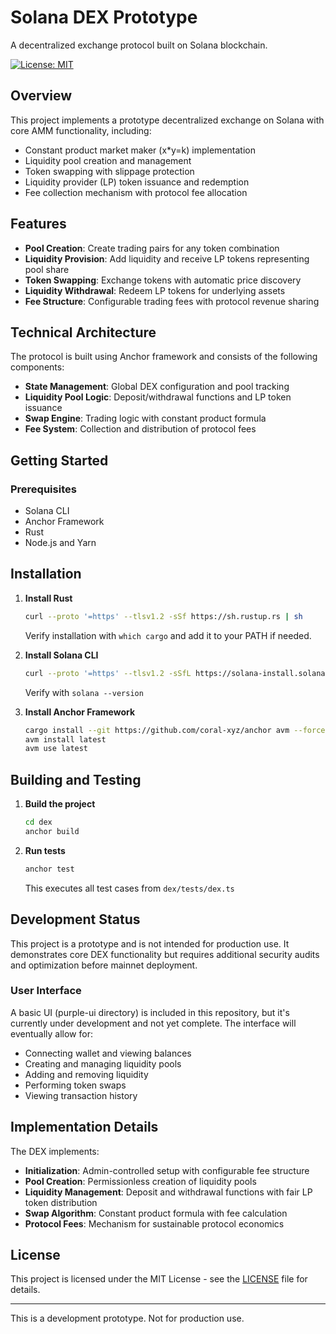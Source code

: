 # Solana DEX Prototype

A decentralized exchange protocol built on Solana blockchain.

[![License: MIT](https://img.shields.io/badge/License-MIT-blue.svg)](LICENSE)

## Overview

This project implements a prototype decentralized exchange on Solana with core AMM functionality, including:

- Constant product market maker (x*y=k) implementation
- Liquidity pool creation and management
- Token swapping with slippage protection
- Liquidity provider (LP) token issuance and redemption
- Fee collection mechanism with protocol fee allocation

## Features

- **Pool Creation**: Create trading pairs for any token combination
- **Liquidity Provision**: Add liquidity and receive LP tokens representing pool share
- **Token Swapping**: Exchange tokens with automatic price discovery
- **Liquidity Withdrawal**: Redeem LP tokens for underlying assets
- **Fee Structure**: Configurable trading fees with protocol revenue sharing

## Technical Architecture

The protocol is built using Anchor framework and consists of the following components:

- **State Management**: Global DEX configuration and pool tracking
- **Liquidity Pool Logic**: Deposit/withdrawal functions and LP token issuance
- **Swap Engine**: Trading logic with constant product formula
- **Fee System**: Collection and distribution of protocol fees

## Getting Started

### Prerequisites

- Solana CLI
- Anchor Framework
- Rust
- Node.js and Yarn

## Installation

1. **Install Rust**
   ```bash
   curl --proto '=https' --tlsv1.2 -sSf https://sh.rustup.rs | sh
   ```
   Verify installation with `which cargo` and add it to your PATH if needed.

2. **Install Solana CLI**
   ```bash
   curl --proto '=https' --tlsv1.2 -sSfL https://solana-install.solana.workers.dev | bash
   ```
   Verify with `solana --version`

3. **Install Anchor Framework**
   ```bash
   cargo install --git https://github.com/coral-xyz/anchor avm --force
   avm install latest
   avm use latest
   ```

## Building and Testing

1. **Build the project**
   ```bash
   cd dex
   anchor build
   ```

2. **Run tests**
   ```bash
   anchor test
   ```
   This executes all test cases from `dex/tests/dex.ts`

## Development Status

This project is a prototype and is not intended for production use. It demonstrates core DEX functionality but requires additional security audits and optimization before mainnet deployment.

### User Interface

A basic UI (purple-ui directory) is included in this repository, but it's currently under development and not yet complete. The interface will eventually allow for:

- Connecting wallet and viewing balances
- Creating and managing liquidity pools
- Adding and removing liquidity
- Performing token swaps
- Viewing transaction history

## Implementation Details

The DEX implements:

- **Initialization**: Admin-controlled setup with configurable fee structure
- **Pool Creation**: Permissionless creation of liquidity pools
- **Liquidity Management**: Deposit and withdrawal functions with fair LP token distribution
- **Swap Algorithm**: Constant product formula with fee calculation
- **Protocol Fees**: Mechanism for sustainable protocol economics

## License

This project is licensed under the MIT License - see the [LICENSE](LICENSE) file for details.

---

This is a development prototype. Not for production use.
